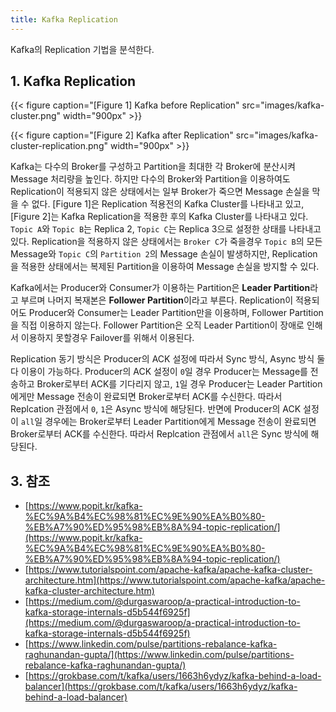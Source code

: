 ```yaml
---
title: Kafka Replication
---
```


Kafka의 Replication 기법을 분석한다.

## 1. Kafka Replication

{{< figure caption="[Figure 1] Kafka before Replication" src="images/kafka-cluster.png" width="900px" >}}

{{< figure caption="[Figure 2] Kafka after Replication" src="images/kafka-cluster-replication.png" width="900px" >}}

Kafka는 다수의 Broker를 구성하고 Partition을 최대한 각 Broker에 분산시켜 Message 처리량을 높인다. 하지만 다수의 Broker와 Partition을 이용하여도 Replication이 적용되지 않은 상태에서는 일부 Broker가 죽으면 Message 손실을 막을 수 없다. [Figure 1]은 Replication 적용전의 Kafka Cluster를 나타내고 있고, [Figure 2]는 Kafka Replication을 적용한 후의 Kafka Cluster를 나타내고 있다. `Topic A`와 `Topic B`는 Replica 2, `Topic C`는 Replica 3으로 설정한 상태를 나타내고 있다. Replication을 적용하지 않은 상태에서는 `Broker C`가 죽을경우 `Topic B`의 모든 Message와 `Topic C`의 `Partition 2`의 Message 손실이 발생하지만, Replication을 적용한 상태에서는 복제된 Partition을 이용하여 Message 손실을 방지할 수 있다.

Kafka에서는 Producer와 Consumer가 이용하는 Partition은 **Leader Partition**라고 부르며 나머지 복재본은 **Follower Partition**이라고 부른다. Replication이 적용되어도 Producer와 Consumer는 Leader Partition만을 이용하며, Follower Partition을 직접 이용하지 않는다. Follower Partition은 오직 Leader Partition이 장애로 인해서 이용하지 못할경우 Failover를 위해서 이용된다.

Replication 동기 방식은 Producer의 ACK 설정에 따라서 Sync 방식, Async 방식 둘다 이용이 가능하다. Producer의 ACK 설정이 `0`일 경우 Producer는 Message를 전송하고 Broker로부터 ACK를 기다리지 않고, `1`일 경우 Producer는 Leader Partition에게만 Message 전송이 완료되면 Broker로부터 ACK를 수신한다. 따라서 Replcation 관점에서 `0`, `1`은 Async 방식에 해당된다. 반면에 Producer의 ACK 설정이 `all`일 경우에는 Broker로부터 Leader Partition에게 Message 전송이 완료되면 Broker로부터 ACK를 수신한다. 따라서 Replcation 관점에서 `all`은 Sync 방식에 해당된다.

## 3. 참조

* [https://www.popit.kr/kafka-%EC%9A%B4%EC%98%81%EC%9E%90%EA%B0%80-%EB%A7%90%ED%95%98%EB%8A%94-topic-replication/](https://www.popit.kr/kafka-%EC%9A%B4%EC%98%81%EC%9E%90%EA%B0%80-%EB%A7%90%ED%95%98%EB%8A%94-topic-replication/)
* [https://www.tutorialspoint.com/apache-kafka/apache-kafka-cluster-architecture.htm](https://www.tutorialspoint.com/apache-kafka/apache-kafka-cluster-architecture.htm)
* [https://medium.com/@durgaswaroop/a-practical-introduction-to-kafka-storage-internals-d5b544f6925f](https://medium.com/@durgaswaroop/a-practical-introduction-to-kafka-storage-internals-d5b544f6925f)
* [https://www.linkedin.com/pulse/partitions-rebalance-kafka-raghunandan-gupta/](https://www.linkedin.com/pulse/partitions-rebalance-kafka-raghunandan-gupta/)
* [https://grokbase.com/t/kafka/users/1663h6ydyz/kafka-behind-a-load-balancer](https://grokbase.com/t/kafka/users/1663h6ydyz/kafka-behind-a-load-balancer)
